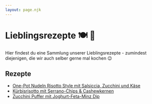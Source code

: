 ```yaml
---
layout: page.njk
---
```


# Lieblingsrezepte 🍽 🍷

Hier findest du eine Sammlung unserer Lieblingsrezepte - zumindest diejenigen,
die wir auch selber gerne mal kochen 😉

## Rezepte

- [One-Pot Nudeln Risotto Style mit Salsiccia, Zucchini und Käse](./rezepte/one-pot-pasta-risotto-style/)
- [Kürbisrisotto mit Serrano-Chips & Cashewkernen](./rezepte/kuerbiskern-risotto/)
- [Zucchini Puffer mit Joghurt-Feta-Minz Dip](./rezepte/zucchini-puffer-mit-joghurt-feta-minz-dip/)
